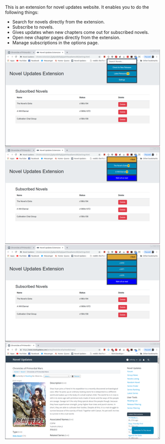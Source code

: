 This is an extension for novel updates website. It enables you to do the following things:
 * Search for novels directly from the extension.
 * Subscribe to novels.
 * Gives updates when new chapters come out for subscribed novels.
 * Open new chapter pages directly from the extension.
 * Manage subscriptions in the options page. 
 
 
![image](/Screenshots/sub_1.png)
![image](/Screenshots/sub_2.png)
![image](/Screenshots/sub_3.png)
![image](/Screenshots/sub_4.png)
